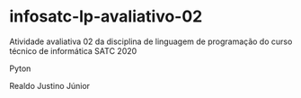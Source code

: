 # infosatc-lp-avaliativo-02
Atividade avaliativa 02 da disciplina de linguagem de programação do curso técnico de informática SATC 2020

Pyton

Realdo Justino Júnior
